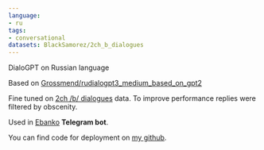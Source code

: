 ```yaml
---
language:
- ru
tags:
- conversational
datasets: BlackSamorez/2ch_b_dialogues
---
```


DialoGPT on Russian language


Based on [Grossmend/rudialogpt3_medium_based_on_gpt2](https://huggingface.co/Grossmend/rudialogpt3_medium_based_on_gpt2)

Fine tuned on [2ch /b/ dialogues](https://huggingface.co/datasets/BlackSamorez/2ch_b_dialogues) data. To improve performance replies were filtered by obscenity.

Used in [Ebanko](https://t.me/toxic_ebanko_bot) **Telegram bot**.

You can find code for deployment on [my github](https://github.com/BlackSamorez/ebanko).

